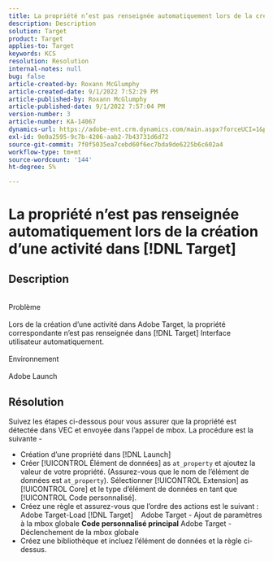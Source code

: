 ```yaml
---
title: La propriété n’est pas renseignée automatiquement lors de la création d’une activité dans [!DNL Target]
description: Description
solution: Target
product: Target
applies-to: Target
keywords: KCS
resolution: Resolution
internal-notes: null
bug: false
article-created-by: Roxann McGlumphy
article-created-date: 9/1/2022 7:52:29 PM
article-published-by: Roxann McGlumphy
article-published-date: 9/1/2022 7:57:04 PM
version-number: 3
article-number: KA-14067
dynamics-url: https://adobe-ent.crm.dynamics.com/main.aspx?forceUCI=1&pagetype=entityrecord&etn=knowledgearticle&id=80b37b96-2f2a-ed11-9db1-002248086a27
exl-id: 9e0a2595-9c7b-4206-aab2-7b43731d6d72
source-git-commit: 7f0f5035ea7cebd60f6ec7bda9de6225b6c602a4
workflow-type: tm+mt
source-wordcount: '144'
ht-degree: 5%

---
```


# La propriété n’est pas renseignée automatiquement lors de la création d’une activité dans [!DNL Target]

## Description

<br>Problème<br><br>
Lors de la création d’une activité dans Adobe Target, la propriété correspondante n’est pas renseignée dans [!DNL Target] Interface utilisateur automatiquement.
<br><br>Environnement<br><br>
Adobe Launch


## Résolution


Suivez les étapes ci-dessous pour vous assurer que la propriété est détectée dans VEC et envoyée dans l’appel de mbox. La procédure est la suivante -

- Création d’une propriété dans [!DNL Launch]
- Créer [!UICONTROL Élément de données] as `at_property` et ajoutez la valeur de votre propriété. (Assurez-vous que le nom de l’élément de données est `at_property`). Sélectionner [!UICONTROL Extension] as [!UICONTROL Core] et le type d’élément de données en tant que [!UICONTROL Code personnalisé].
- Créez une règle et assurez-vous que l’ordre des actions est le suivant : Adobe Target-Load [!DNL Target]    Adobe Target - Ajout de paramètres à la mbox globale  <b>Code personnalisé principal</b>  Adobe Target - Déclenchement de la mbox globale
- Créez une bibliothèque et incluez l’élément de données et la règle ci-dessus.
